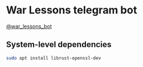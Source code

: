 # War Lessons telegram bot

[@war_lessons_bot](https://t.me/war_lessons_bot)

## System-level dependencies
```bash
sudo apt install librust-openssl-dev
```
